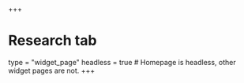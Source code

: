 +++
# Research tab
type = "widget_page"
headless = true  # Homepage is headless, other widget pages are not.
+++
